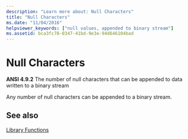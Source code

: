 ```yaml
---
description: "Learn more about: Null Characters"
title: "Null Characters"
ms.date: "11/04/2016"
helpviewer_keywords: ["null values, appended to binary stream"]
ms.assetid: bca3fc78-0347-41bd-9e3e-94d646104bad
---
```

# Null Characters

**ANSI 4.9.2** The number of null characters that can be appended to data written to a binary stream

Any number of null characters can be appended to a binary stream.

## See also

[Library Functions](../c-language/library-functions.md)
